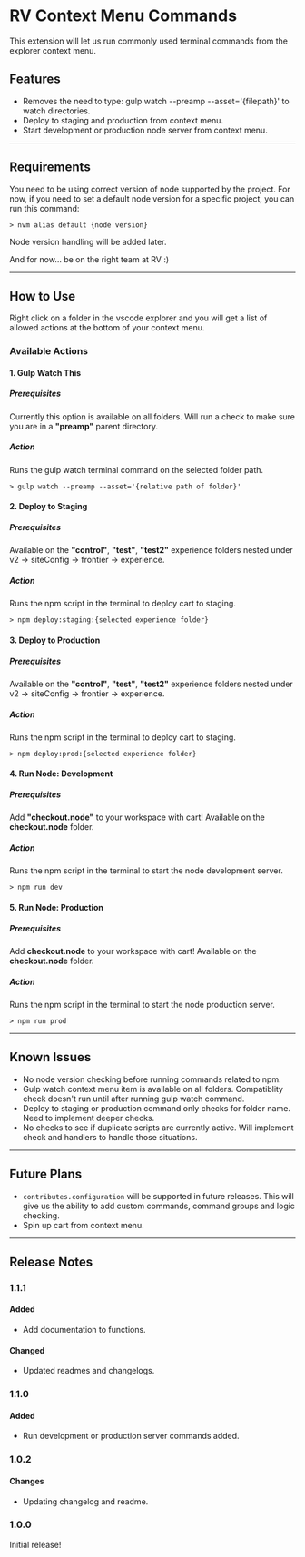 # RV Context Menu Commands

This extension will let us run commonly used terminal commands from the explorer context menu.

## Features

* Removes the need to type: gulp watch --preamp --asset='{filepath}' to watch directories.
* Deploy to staging and production from context menu.
* Start development or production node server from context menu.

---
## Requirements
You need to be using correct version of node supported by the project. For now, if you need to set a default node version for a specific project, you can run this command:

`> nvm alias default {node version}`

Node version handling will be added later.

And for now... be on the right team at RV :)

---
## How to Use
Right click on a folder in the vscode explorer and you will get a list of allowed actions at the bottom of your context menu.

### Available Actions

#### 1. Gulp Watch This

##### Prerequisites
Currently this option is available on all folders. Will run a check to make sure you are in a **"preamp"** parent directory.
##### Action
Runs the gulp watch terminal command on the selected folder path.

`> gulp watch --preamp --asset='{relative path of folder}'`

#### 2. Deploy to Staging

##### Prerequisites
Available on the **"control"**, **"test"**, **"test2"** experience folders nested under v2 -> siteConfig -> frontier -> experience.

##### Action
Runs the npm script in the terminal to deploy cart to staging.

`> npm deploy:staging:{selected experience folder}`

#### 3. Deploy to Production

##### Prerequisites
Available on the **"control"**, **"test"**, **"test2"** experience folders nested under v2 -> siteConfig -> frontier -> experience.

##### Action
Runs the npm script in the terminal to deploy cart to staging.

`> npm deploy:prod:{selected experience folder}`

#### 4. Run Node: Development

##### Prerequisites
Add **"checkout.node"** to your workspace with cart! Available on the **checkout.node** folder.

##### Action
Runs the npm script in the terminal to start the node development server.

`> npm run dev`

#### 5. Run Node: Production

##### Prerequisites
Add **checkout.node** to your workspace with cart! Available on the **checkout.node** folder.

##### Action
Runs the npm script in the terminal to start the node production server.

`> npm run prod`

---
## Known Issues
- No node version checking before running commands related to npm.
- Gulp watch context menu item is available on all folders. Compatiblity check doesn't run until after running gulp watch command.
- Deploy to staging or production command only checks for folder name. Need to implement deeper checks.
- No checks to see if duplicate scripts are currently active. Will implement check and handlers to handle those situations.

---
## Future Plans
- `contributes.configuration` will be supported in future releases. This will give us the ability to add custom commands, command groups and logic checking.
- Spin up cart from context menu.

---
## Release Notes

### 1.1.1
#### Added
- Add documentation to functions.
#### Changed
- Updated readmes and changelogs.

### 1.1.0
#### Added
- Run development or production server commands added.

### 1.0.2
#### Changes
- Updating changelog and readme.

### 1.0.0
Initial release!